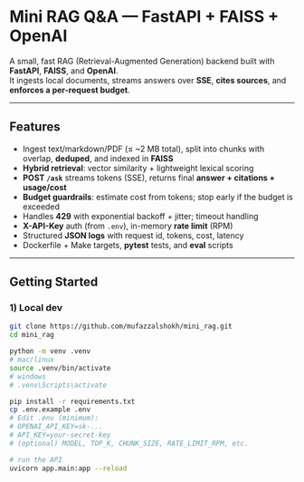 # Mini RAG Q&A — FastAPI + FAISS + OpenAI

A small, fast RAG (Retrieval-Augmented Generation) backend built with **FastAPI**, **FAISS**, and **OpenAI**.  
It ingests local documents, streams answers over **SSE**, **cites sources**, and **enforces a per-request budget**.

---

## Features

- Ingest text/markdown/PDF (≤ ~2 MB total), split into chunks with overlap, **deduped**, and indexed in **FAISS**
- **Hybrid retrieval**: vector similarity + lightweight lexical scoring
- **POST `/ask`** streams tokens (SSE), returns final **answer + citations + usage/cost**
- **Budget guardrails**: estimate cost from tokens; stop early if the budget is exceeded
- Handles **429** with exponential backoff + jitter; timeout handling
- **X-API-Key** auth (from `.env`), in-memory **rate limit** (RPM)
- Structured **JSON logs** with request id, tokens, cost, latency
- Dockerfile + Make targets, **pytest** tests, and **eval** scripts

---

## Getting Started

### 1) Local dev

```bash
git clone https://github.com/mufazzalshokh/mini_rag.git
cd mini_rag

python -m venv .venv
# mac/linux
source .venv/bin/activate
# windows
# .venv\Scripts\activate

pip install -r requirements.txt
cp .env.example .env
# Edit .env (minimum):
# OPENAI_API_KEY=sk-...
# API_KEY=your-secret-key
# (optional) MODEL, TOP_K, CHUNK_SIZE, RATE_LIMIT_RPM, etc.

# run the API
uvicorn app.main:app --reload
